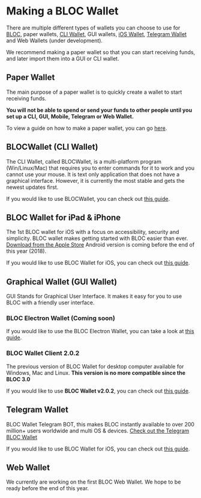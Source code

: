 # Making a BLOC Wallet

There are multiple different types of wallets you can choose to use for [BLOC](https://bloc.money), paper wallets, [CLI Wallet](../wallets/Using-BLOCWallet.md), GUI wallets, [iOS Wallet](../wallets/BLOC-iOS-wallet.md), [Telegram Wallet](../wallets/BLOC-Telegram-Wallet.md) and Web Wallets (under development).

We recommend making a paper wallet so that you can start receiving funds, and later import them into a GUI or CLI wallet.

## **Paper Wallet**

The main purpose of a paper wallet is to quickly create a wallet to start receiving funds.

**You will not be able to spend or send your funds to other people until you set up a CLI, GUI, Mobile, Telegram or Web Wallet.**

To view a guide on how to make a paper wallet, you can go [here](../#).

## **BLOCWallet (CLI Wallet)**

The CLI Wallet, called BLOCWallet, is a multi-platform program (Win/Linux/Mac) that requires you to enter commands for it to work and you cannot use your mouse. It is text only application that does not have a graphical interface. However, it is currently the most stable and gets the newest updates first.

If you would like to use BLOCWallet, you can check out [this guide](../wallets/Using-BLOCWallet.md).

## **BLOC Wallet for iPad & iPhone**

The 1st BLOC wallet for iOS with a focus on accessibility, security and simplicity. BLOC wallet makes getting started with BLOC easier than ever. [Download from the Apple Store](https://itunes.apple.com/us/app/bloc-wallet-by-furiousteam-ltd/id1437924269?mt=8&ign-mpt=uo%3D2) Android version is coming before the end of this year (2018).

If you would like to use BLOC Wallet for iOS, you can check out [this guide](../wallets/BLOC-iOS-wallet.md).

## **Graphical Wallet (GUI Wallet)**

GUI Stands for Graphical User Interface. It makes it easy for you to use BLOC with a friendly user interface.

### BLOC Electron Wallet (Coming soon)

If you would like to use the BLOC Electron Wallet, you can take a look at [this guide](../#).

### **BLOC Wallet Client 2.0.2**

The previous version of BLOC Wallet for desktop computer available for Windows, Mac and Linux.
**This version is no more compatible since the BLOC 3.0**

If you would like to use **BLOC Wallet v2.0.2**, you can check out [this guide](../wallets/BLOC-GUI-Desktop-Wallet-V2.md).

## **Telegram Wallet**

BLOC Wallet Telegram BOT, this makes BLOC instantly available to over 200 million+ users worldwide and multi OS & devices. [Check out the Telegram BLOC Wallet](https://t.me/bloc_wallet_bot)

If you would like to use BLOC Wallet for iOS, you can check out [this guide](../wallets/BLOC-Telegram-Wallet.md).

## **Web Wallet**

We currently are working on the first BLOC Web Wallet. We hope to be ready before the end of this year.
